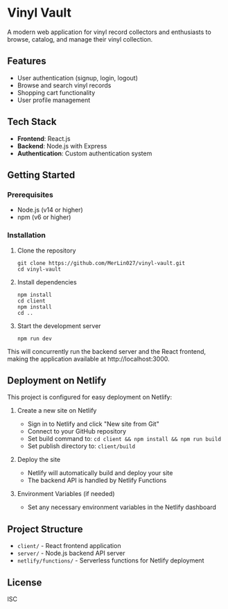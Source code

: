 # Vinyl Vault

A modern web application for vinyl record collectors and enthusiasts to browse, catalog, and manage their vinyl collection.

## Features

- User authentication (signup, login, logout)
- Browse and search vinyl records
- Shopping cart functionality 
- User profile management

## Tech Stack

- **Frontend**: React.js
- **Backend**: Node.js with Express
- **Authentication**: Custom authentication system

## Getting Started

### Prerequisites

- Node.js (v14 or higher)
- npm (v6 or higher)

### Installation

1. Clone the repository
   ```
   git clone https://github.com/MerLin027/vinyl-vault.git
   cd vinyl-vault
   ```

2. Install dependencies
   ```
   npm install
   cd client
   npm install
   cd ..
   ```

3. Start the development server
   ```
   npm run dev
   ```

This will concurrently run the backend server and the React frontend, making the application available at http://localhost:3000.

## Deployment on Netlify

This project is configured for easy deployment on Netlify:

1. Create a new site on Netlify
   - Sign in to Netlify and click "New site from Git"
   - Connect to your GitHub repository
   - Set build command to: `cd client && npm install && npm run build`
   - Set publish directory to: `client/build`

2. Deploy the site
   - Netlify will automatically build and deploy your site
   - The backend API is handled by Netlify Functions

3. Environment Variables (if needed)
   - Set any necessary environment variables in the Netlify dashboard

## Project Structure

- `client/` - React frontend application
- `server/` - Node.js backend API server
- `netlify/functions/` - Serverless functions for Netlify deployment

## License

ISC
